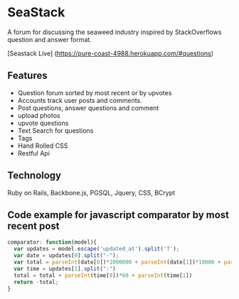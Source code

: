 # SeaStack

A forum for discussing the seaweed industry inspired by StackOverflows question
and answer format.

[Seastack Live] (https://pure-coast-4988.herokuapp.com/#questions)


## Features
  - Question forum sorted by most recent or by upvotes
  - Accounts track user posts and comments.
  - Post questions, answer questions and comment
  - upload photos
  - upvote questions
  - Text Search for questions
  - Tags
  - Hand Rolled CSS
  - Restful Api


## Technology
  Ruby on Rails, Backbone.js, PGSQL, Jquery, CSS, BCrypt


## Code example for javascript comparator by most recent post
```JavaScript
comparator: function(model){
  var updates = model.escape('updated_at').split('T');
  var date = updates[0].split("-");
  var total = parseInt(date[0])*1000000 + parseInt(date[1])*10000 + parseInt(date[2])*1000
  var time = updates[1].split(":")
  total = total + parseInt(time[0])*60 + parseInt(time[1])
  return -total;
}
```


<!-- rm ~/.ssh/id_rsa.pub
heroku login
ssh-keygen -t rsa -b 4096 -C "bbraelan@gmail.com"
heroku keys:add
git remote add heroku git@heroku.com:pure-coast-4988.git
git push heroku master
heroku open -->
